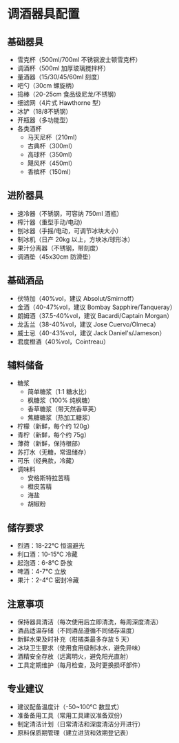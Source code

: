 # 调酒器具配置

## 基础器具
- 雪克杯（500ml/700ml 不锈钢波士顿雪克杯）
- 调酒杯（500ml 加厚玻璃搅拌杯）
- 量酒器（15/30/45/60ml 刻度）
- 吧勺（30cm 螺旋柄）
- 捣棒（20-25cm 食品级尼龙/不锈钢）
- 细滤网（4片式 Hawthorne 型）
- 冰铲（18/8不锈钢）
- 开瓶器（多功能型）
- 各类酒杯
  - 马天尼杯（210ml）
  - 古典杯（300ml）
  - 高球杯（350ml）
  - 飓风杯（450ml）
  - 香槟杯（150ml）

## 进阶器具
- 速冷器（不锈钢，可容纳 750ml 酒瓶）
- 榨汁器（重型手动/电动）
- 刨冰器（手摇/电动，可调节冰块大小）
- 制冰机（日产 20kg 以上，方块冰/球形冰）
- 果汁分离器（不锈钢，带刻度）
- 调酒垫（45x30cm 防滑垫）

## 基础酒品
- 伏特加（40%vol，建议 Absolut/Smirnoff）
- 金酒（40-47%vol，建议 Bombay Sapphire/Tanqueray）
- 朗姆酒（37.5-40%vol，建议 Bacardi/Captain Morgan）
- 龙舌兰（38-40%vol，建议 Jose Cuervo/Olmeca）
- 威士忌（40-43%vol，建议 Jack Daniel's/Jameson）
- 君度橙酒（40%vol，Cointreau）

## 辅料储备
- 糖浆
  - 简单糖浆（1:1 糖水比）
  - 枫糖浆（100% 纯枫糖）
  - 香草糖浆（带天然香草荚）
  - 焦糖糖浆（热加工糖浆）
- 柠檬（新鲜，每个约 120g）
- 青柠（新鲜，每个约 75g）
- 薄荷（新鲜，保持根部）
- 苏打水（无糖，常温储存）
- 可乐（经典款，冷藏）
- 调味料
  - 安格斯特拉苦精
  - 橙皮苦精
  - 海盐
  - 胡椒粉

## 储存要求
- 烈酒：18-22℃ 恒温避光
- 利口酒：10-15℃ 冷藏
- 起泡酒：6-8℃ 卧放
- 啤酒：4-7℃ 立放
- 果汁：2-4℃ 密封冷藏

## 注意事项
- 保持器具清洁（每次使用后立即清洗，每周深度清洁）
- 酒品适温存储（不同酒品遵循不同储存温度）
- 新鲜水果及时补充（柑橘类最多存放 5 天）
- 冰块卫生要求（使用食用级制冰水，避免异味）
- 酒精安全存放（远离明火，避免阳光直射）
- 工具定期维护（每月检查，及时更换损坏部件）

## 专业建议
- 建议配备温度计（-50~100℃ 数显式）
- 准备备用工具（常用工具建议准备双份）
- 制定清洁计划（日常清洁和深度清洁分开进行）
- 原料保质期管理（建立进货和效期登记表）